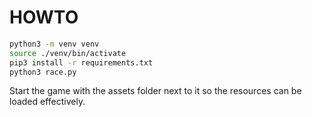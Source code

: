 # HOWTO

```bash
python3 -m venv venv
source ./venv/bin/activate
pip3 install -r requirements.txt
python3 race.py
```

Start the game with the assets folder next to it so the resources can be loaded effectively.
